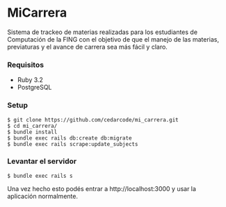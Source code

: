 # MiCarrera

Sistema de trackeo de materias realizadas para los estudiantes de Computación de la FING con el objetivo de que el manejo de las materias, previaturas y el avance de carrera sea más fácil y claro.

### Requisitos

* Ruby 3.2
* PostgreSQL

### Setup

```
$ git clone https://github.com/cedarcode/mi_carrera.git
$ cd mi_carrera/
$ bundle install
$ bundle exec rails db:create db:migrate
$ bundle exec rails scrape:update_subjects
```

### Levantar el servidor

```
$ bundle exec rails s
```

Una vez hecho esto podés entrar a http://localhost:3000 y usar la aplicación normalmente.
